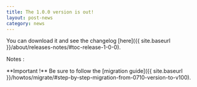 ```yaml
---
title: The 1.0.0 version is out!
layout: post-news
category: news
---
```


You can download it and see the changelog [here]({{ site.baseurl }}/about/releases-notes/#toc-release-1-0-0).

<p class="notes">Notes :</p>

<div class="alert alert-warning" role="alert" markdown="1">
  **Important !** Be sure to follow the [migration guide]({{ site.baseurl }}/howtos/migrate/#step-by-step-migration-from-0710-version-to-v100).
</div>
